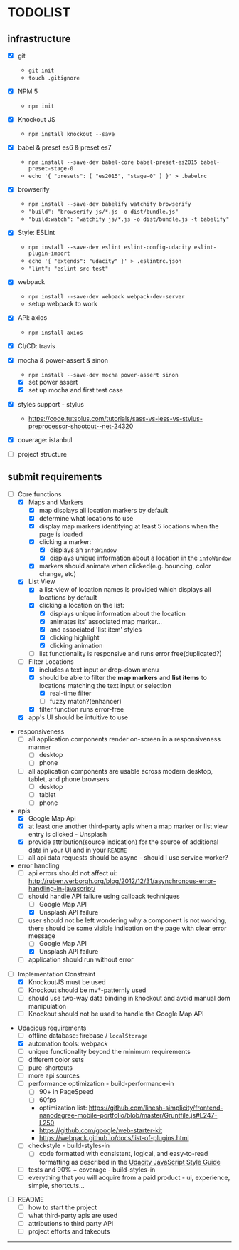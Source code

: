 # TODOLIST

## infrastructure

* [x] git
  * `git init`
  * `touch .gitignore` 
* [x] NPM 5
  * `npm init`
* [x] Knockout JS
  * `npm install knockout --save`
* [x] babel & preset es6 & preset es7
  * `npm install --save-dev babel-core babel-preset-es2015 babel-preset-stage-0`
  * `echo '{ "presets": [ "es2015", "stage-0" ] }' > .babelrc` 
* [x] browserify
  * `npm install --save-dev babelify watchify browserify`
  * `"build": "browserify js/*.js -o dist/bundle.js"`
  * `"build:watch": "watchify js/*.js -o dist/bundle.js -t babelify"`
* [x] Style: ESLint
  * `npm install --save-dev eslint eslint-config-udacity eslint-plugin-import`
  * `echo '{ "extends": "udacity" }' > .eslintrc.json`
  * `"lint": "eslint src test"`
* [x] webpack
  * `npm install --save-dev webpack webpack-dev-server`
  * setup webpack to work
* [x] API: axios
  * `npm install axios`
* [x] CI/CD: travis
* [x] mocha & power-assert & sinon
  * `npm install --save-dev mocha power-assert sinon`
  * [x] set power assert
  * [x] set up mocha and first test case 
* [x] styles support - stylus 
  * https://code.tutsplus.com/tutorials/sass-vs-less-vs-stylus-preprocessor-shootout--net-24320
* [x] coverage: istanbul
* [ ] project structure 


## submit requirements 

* [ ] Core functions 
  * [x] Maps and Markers
    * [x] map displays all location markers by default
    * [x] determine what locations to use 
    * [x] display map markers identifying at least 5 locations when the page is loaded
    * [x] clicking a marker:
      * [x] displays an `infoWindow` 
      * [x] displays unique information about a location in the `infoWindow`
    * [x] markers should animate when clicked(e.g. bouncing, color change, etc)
  * [x] List View 
    * [x] a list-view of location names is provided which displays all locations by default 
    * [x] clicking a location on the list:
      * [x] displays unique information about the location
      * [x] animates its' associated map marker... 
      * [x] and associated 'list item' styles 
      * [x] clicking highlight
      * [x] clicking animation
    * [ ] list functionality is responsive and runs error free(duplicated?)
  * [ ] Filter Locations 
    * [x] includes a text input or drop-down menu 
    * [x] should be able to filter the **map markers** and **list items** to locations matching the text input or selection
      * [x] real-time filter 
      * [ ] fuzzy match?(enhancer) 
    * [x] filter function runs error-free
  * [x] app's UI should be intuitive to use
* responsiveness
  * [ ] all application components render on-screen in a responsiveness manner
    * [ ] desktop
    * [ ] phone 
  * [ ] all application components are usable across modern desktop, tablet, and phone browsers
    * [ ] desktop
    * [ ] tablet
    * [ ] phone 
* apis
  * [x] Google Map Api
  * [x] at least one another third-party apis when a map marker or list view entry is clicked - Unsplash
  * [x] provide attribution(source indication) for the source of additional data in your UI and in your `README`
  * [ ] all api data requests should be async - should I use service worker?  
* error handling 
  * [ ] api errors should not affect ui: http://ruben.verborgh.org/blog/2012/12/31/asynchronous-error-handling-in-javascript/
  * [ ] should handle API failure using callback techniques
    * [ ] Google Map API
    * [x] Unsplash API failure
  * [ ] user should not be left wondering why a component is not working, there should be some visible indication on the page with clear error message
    * [ ] Google Map API
    * [x] Unsplash API failure
  * [ ] application should run without error
* [ ] Implementation Constraint
  * [x] KnockoutJS must be used
  * [ ] Knockout should be mv*-patternly used
  * [ ] should use two-way data binding in knockout and avoid manual dom manipulation 
  * [ ] Knockout should not be used to handle the Google Map API
* Udacious requirements
  * [ ] offline database: firebase / `localStorage` 
  * [x] automation tools: webpack
  * [ ] unique functionality beyond the minimum requirements 
  * [ ] different color sets
  * [ ] pure-shortcuts
  * [ ] more api sources 
  * [ ] performance optimization - build-performance-in
    * [ ] 90+ in PageSpeed
    * [ ] 60fps
    * optimization list: https://github.com/linesh-simplicity/frontend-nanodegree-mobile-portfolio/blob/master/Gruntfile.js#L247-L250
    * https://github.com/google/web-starter-kit
    * https://webpack.github.io/docs/list-of-plugins.html
  * [ ] checkstyle - build-styles-in
    * [ ] code formatted with consistent, logical, and easy-to-read formatting as described in the [Udacity JavaScript Style Guide][]
  * [ ] tests and 90% + coverage - build-styles-in
  * [ ] everything that you will acquire from a paid product - ui, experience, simple, shortcuts...
* [ ] README
  * [ ] how to start the project
  * [ ] what third-party apis are used
  * [ ] attributions to third party API  
  * [ ] project efforts and takeouts

---
 
[rubric]: https://review.udacity.com/#!/rubrics/17/view
[Udacity JavaScript Style Guide]: http://udacity.github.io/frontend-nanodegree-styleguide/javascript.html
